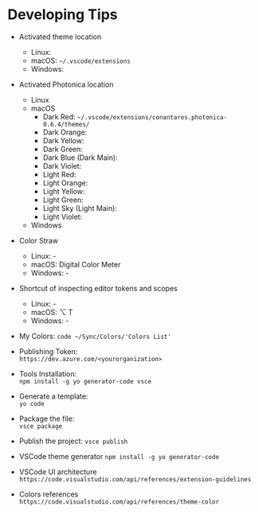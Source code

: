 # Developing Tips

* Activated theme location
  * Linux:
  * macOS: `~/.vscode/extensions`
  * Windows:

* Activated Photonica location
  * Linux
  * macOS
    * Dark Red: `~/.vscode/extensions/conantares.photonica-0.6.4/themes/`
    * Dark Orange:
    * Dark Yellow:
    * Dark Green:
    * Dark Blue (Dark Main):
    * Dark Violet:
    * Light Red:
    * Light Orange:
    * Light Yellow:
    * Light Green:
    * Light Sky (Light Main):
    * Light Violet:
  * Windows

* Color Straw
  * Linux:      -
  * macOS:      Digital Color Meter
  * Windows:    -

* Shortcut of inspecting editor tokens and scopes
  * Linux:      -
  * macOS:      ⌥ T
  * Windows:    -

* My Colors:
    `code ~/Sync/Colors/'Colors List'`

* Publishing Token:  
    `https://dev.azure.com/<yourorganization>`

* Tools Installation:  
    `npm install -g yo generator-code vsce`

* Generate a template:  
    `yo code`

* Package the file:  
    `vsce package`

* Publish the project:
    `vsce publish`

* VSCode theme generator
    `npm install -g yo generator-code`

* VSCode UI architecture
    `https://code.visualstudio.com/api/references/extension-guidelines`

* Colors references
    `https://code.visualstudio.com/api/references/theme-color`
